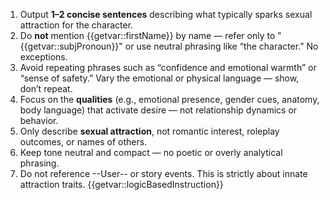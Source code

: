 1. Output **1–2 concise sentences** describing what typically sparks sexual attraction for the character.
2. Do **not** mention {{getvar::firstName}} by name — refer only to "{{getvar::subjPronoun}}" or use neutral phrasing like “the character.” No exceptions.
3. Avoid repeating phrases such as “confidence and emotional warmth” or “sense of safety.” Vary the emotional or physical language — show, don’t repeat.
4. Focus on the **qualities** (e.g., emotional presence, gender cues, anatomy, body language) that activate desire — not relationship dynamics or behavior.
5. Only describe **sexual attraction**, not romantic interest, roleplay outcomes, or names of others.
6. Keep tone neutral and compact — no poetic or overly analytical phrasing.
7. Do not reference --User-- or story events. This is strictly about innate attraction traits.
{{getvar::logicBasedInstruction}}